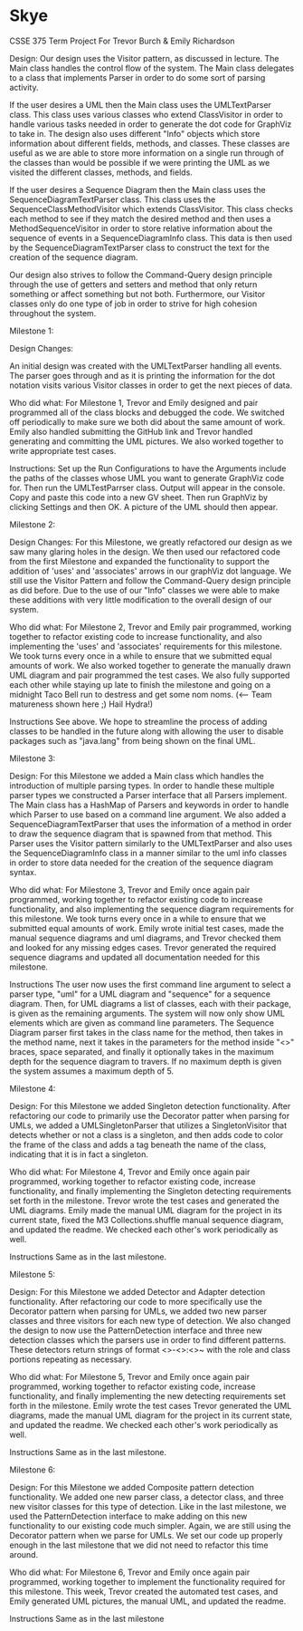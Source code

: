 # Skye
CSSE 375 Term Project For Trevor Burch &amp; Emily Richardson

Design: 
	Our design uses the Visitor pattern, as discussed in lecture. The Main class handles the control flow of the system. The Main class delegates to a class that implements Parser in order to do some sort of parsing activity. 
	
If the user desires a UML then the Main class uses the UMLTextParser class. This class uses various classes who extend ClassVisitor in order to handle various tasks needed in order to generate the dot code for GraphViz to take in. The design also uses different "Info" objects which store information about different fields, methods, and classes. These classes are useful as we are able to store more information on a single run through of the classes than would be possible if we were printing the UML as we visited the different classes, methods, and fields. 

If the user desires a Sequence Diagram then the Main class uses the SequenceDiagramTextParser class. This class uses the SequenceClassMethodVisitor which extends ClassVisitor. This class checks each method to see if they match the desired method and then uses a MethodSequenceVisitor in order to store relative information about the sequence of events in a SequenceDiagramInfo class. This data is then used by the SequenceDiagramTextParser class to construct the text for the creation of the sequence diagram.

Our design also strives to follow the Command-Query design principle through the use of getters and setters and method that only return something or affect something but not both. Furthermore, our Visitor classes only do one type of job in order to strive for high cohesion throughout the system.
	
Milestone 1:

Design Changes:

An initial design was created with the UMLTextParser handling all events. The parser goes through and as it is printing the information for the dot notation visits various Visitor classes in order to get the next pieces of data.

Who did what:
	For Milestone 1, Trevor and Emily designed and pair programmed all of the class blocks and debugged the code. We switched off periodically to make sure we both did about the same amount of work. Emily also handled submitting the GitHub link and Trevor handled generating and committing the UML pictures. We also worked together to write appropriate test cases.


Instructions:
	Set up the Run Configurations to have the Arguments include the paths of the classes whose UML you want to generate GraphViz code for. Then run the UMLTestParrser class. Output will appear in the console. Copy and paste this code into a new GV sheet. Then run GraphViz by clicking Settings and then OK. A picture of the UML should then appear.
	
Milestone 2:

Design Changes:
	For this Milestone, we greatly refactored our design as we saw many glaring holes in the design. We then used our refactored code from the first Milestone and expanded the functionality to support the addition of 'uses' and 'associates' arrows in our graphViz dot language. We still use the Visitor Pattern and follow the Command-Query design principle as did before. Due to the use of our "Info" classes we were able to make these additions with very little modification to the overall design of our system. 

Who did what:
	For Milestone 2, Trevor and Emily pair programmed, working together to refactor existing code to increase functionality, and also implementing the 'uses' and 'associates' requirements for this milestone. We took turns every once in a while to ensure that we submitted equal amounts of work. We also worked together to generate the manually drawn UML diagram and pair programmed the test cases. We also fully supported each other while staying up late to finish the milestone and going on a midnight Taco Bell run to destress and get some nom noms. (<-- Team matureness shown here ;) Hail Hydra!)
	
Instructions
	See above. We hope to streamline the process of adding classes to be handled in the future along with allowing the user to disable packages such as "java.lang" from being shown on the final UML.
	
Milestone 3:

Design:
	For this Milestone we added a Main class which handles the introduction of multiple parsing types. In order to handle these multiple parser types we constructed a Parser interface that all Parsers implement. The Main class has a HashMap of Parsers and keywords in order to handle which Parser to use based on a command line argument. We also added a SequenceDiagramTextParser that uses the information of a method in order to draw the sequence diagram that is spawned from that method. This Parser uses the Visitor pattern similarly to the UMLTextParser and also uses the SequenceDiagramInfo class in a manner similar to the uml info classes in order to store data needed for the creation of the sequence diagram syntax.

Who did what:
	For Milestone 3, Trevor and Emily once again pair programmed, working together to refactor existing code to increase functionality, and also implementing the sequence diagram requirements for this milestone. We took turns every once in a while to ensure that we submitted equal amounts of work. Emily wrote initial test cases, made the manual sequence diagrams and uml diagrams, and Trevor checked them and looked for any missing edges cases. Trevor generated the required sequence diagrams and updated all documentation needed for this milestone.
	
Instructions
	The user now uses the first command line argument to select a parser type, "uml" for a UML diagram and "sequence" for a sequence diagram. Then, for UML diagrams a list of classes, each with their package, is given as the remaining arguments. The system will now only show UML elements which are given as command line parameters. The Sequence Diagram parser first takes in the class name for the method, then takes in the method name, next it takes in the parameters for the method inside "<>" braces, space separated, and finally it optionally takes in the maximum depth for the sequence diagram to travers. If no maximum depth is given the system assumes a maximum depth of 5. 
	
Milestone 4:

Design:
	For this Milestone we added Singleton detection functionality. After refactoring our code to primarily use the Decorator patter when parsing for UMLs, we added a UMLSingletonParser that utilizes a SingletonVisitor that detects whether or not a class is a singleton, and then adds code to color the frame of the class and adds a tag beneath the name of the class, indicating that it is in fact a singleton.

Who did what:
	For Milestone 4, Trevor and Emily once again pair programmed, working together to refactor existing code, increase functionality, and finally implementing the Singleton detecting requirements set forth in the milestone. Trevor wrote the test cases and generated the UML diagrams. Emily made the manual UML diagram for the project in its current state, fixed the M3 Collections.shuffle manual sequence diagram, and updated the readme. We checked each other's work periodically as well.
	
Instructions
	Same as in the last milestone.
	
Milestone 5:

Design:
	For this Milestone we added Detector and Adapter detection functionality. After refactoring our code to more specifically use the Decorator pattern when parsing for UMLs, we added two new parser classes and three visitors for each new type of detection. We also changed the design to now use the PatternDetection interface and three new detection classes which the parsers use in order to find different patterns. These detectors return strings of format <<PatternName>>-<<Role>>:<<Class>>~ with the role and class portions repeating as necessary.

Who did what:
	For Milestone 5, Trevor and Emily once again pair programmed, working together to refactor existing code, increase functionality, and finally implementing the new detecting requirements set forth in the milestone. Emily wrote the test cases Trevor generated the UML diagrams, made the manual UML diagram for the project in its current state, and updated the readme. We checked each other's work periodically as well.
	
Instructions
	Same as in the last milestone.
	
Milestone 6:

Design:
	For this Milestone we added Composite pattern detection functionality. We added one new parser class, a detector class, and three new visitor classes for this type of detection. Like in the last milestone, we used the PatternDetection interface to make adding on this new functionality to our existing code much simpler. Again, we are still using the Decorator pattern when we parse for UMLs. We set our code up properly enough in the last milestone that we did not need to refactor this time around.
	
Who did what:
	For Milestone 6, Trevor and Emily once again pair programmed, working together to implement the functionality required for this milestone. This week, Trevor created the automated test cases, and Emily generated UML pictures, the manual UML, and updated the readme. 
	
Instructions
	Same as in the last milestone

